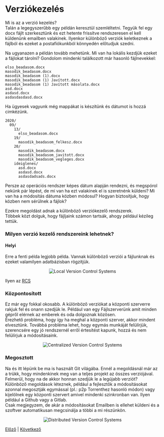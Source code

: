 # Verziókezelés

Mi is az a verzió kezelés?  
Talán a legegyszerűbb egy példán keresztül szemléltetni.
Tegyük fel egy docx fájlt szerkesztünk és ezt hetente frissítve
rendszeresen el kell küldenünk emailben valakinek.
Ilyenkor különböző verziók keletkeznek a fájlból és ezeket
a postafiókunkból könnyedén előtudjuk szedni.

Na ugyanazen a példán tovább mehetünk.
Mi van ha lokális kezdjük ezeket a fájlokat tárolni?
Gondolom mindenki találkozott már hasonló fájlnevekkel:

```
elso_beadasom.docx
masodik_beadasom.docx
masodik_beadasom (1).docx
masodik_beadasom (1) Javított.docx
masodik_beadasom (1) Javított másolata.docx
asd.docx
asdasd.docx
asdasdasdasd.docx
```

Ha ügyesek vagyunk még mappákat is készítünk és dátumot is hozzá cimkézünk.

```
2020/
  09/
    13/
      elso_beadasom.docx
    19/
      masodik_beadasom_felkesz.docx
    20/
      masodik_beadasom.docx
      masodik_beadasom_javitott.docx
      masodik_beadasom_vegleges.docx
    ideiglenes/
      asd.docx
      asdasd.docx
      asdasdadsads.docx
```

Persze az operációs rendszer képes dátum alapján rendezni,
és megspórol nekünk pár lépést, de mi van ha ezt valakinek
el is szeretnénk küldeni? Mi van ha a módosítás dátuma közben
módosul? Hogyan biztosítjuk, hogy közben nem sérülnek a fájlok?

Ezekre megoldást adnak a különböző verziókezelő rendszerek.  
Többek közt dolguk, hogy fájljaink számon tartsák, ahogy például
kézileg tettük.

### Milyen verzió kezelő rendszereink lehetnek?

#### Helyi

Erre a fenti példa legjobb példa.
Vannak különböző verziói a fájlunknak és ezeket valamilyen
adatbázisban rögzítjük.

<div style="text-align:center"><img src="intro/img/vcstype_local.png" alt="Local Version Control Systems" /></div>

Ilyen az [RCS](https://www.gnu.org/software/rcs/)

### Központosított

Ez már egy fokkal okosabb.
A különböző verziókat a központi szerverre rakjuk fel és
onann szedjük le.
Például van egy Fájlszerverünk amit minden gépről elérnek
az emberek és oda dolgoznak közösen.  
Érezhető probléma, hogy így ha meghal a központi szerver,
akkor mindent elvesztünk.
Továbbá probléma lehet, hogy egymás munkáját felülírjük,
szerencsére egy jó rendszernél erről értesítést kapunk,
hozzá és nem felülírjuk a módosításaink.

<div style="text-align:center"><img src="intro/img/vcstype_central.png" alt="Centralized Version Control Systems" /></div>

### Megosztott

Na és itt lépünk be ma is használt Git világába.
Ennél a megoldásnál már az a trükk, hogy mindenkinek meg van
a teljes projekt az összes verziójával. Felmerül, hogy na
de akkor honnan szedjük le a legújabb verziót?
Különböző megoldások léteznek, például a fejlesztők a
módosításokat azonnal megosztják egymással (pl.: p2p Torrenthez hasonló módon) vagy
kijelölnek egy központi szervert amivel mindenki szinkronban
van.
Ilyen például a Github vagy a Gitlab.  
Csak megjegyzem, de akár a módosításokat Emailben is ellehet
küldeni és a szoftver automatikusan megcsinálja a többi a mi részünkön.

<div style="text-align:center"><img src="intro/img/vcstype_distributed.png" alt="Distributed Version Control Systems" /></div>

[Előző](intro/1_intro) | [Következő](intro/3_history)

